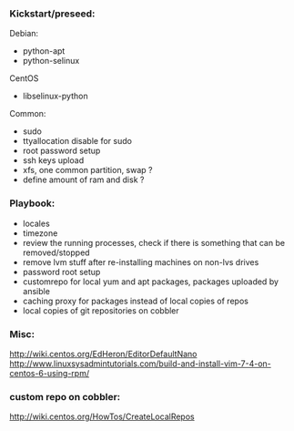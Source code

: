 ### Kickstart/preseed:
 Debian:
 - python-apt
 - python-selinux

 CentOS
 - libselinux-python

 Common:
 - sudo
 - ttyallocation disable for sudo
 - root password setup
 - ssh keys upload
 - xfs, one common partition, swap ?
 - define amount of ram and disk ?

### Playbook:
- locales
- timezone
- review the running processes, check if there is something that can be removed/stopped
- remove lvm stuff after re-installing machines on non-lvs drives
- password root setup
- customrepo for local yum and apt packages, packages uploaded by ansible
- caching proxy for packages instead of local copies of repos
- local copies of git repositories on cobbler

### Misc:
http://wiki.centos.org/EdHeron/EditorDefaultNano
http://www.linuxsysadmintutorials.com/build-and-install-vim-7-4-on-centos-6-using-rpm/

### custom repo on cobbler:
http://wiki.centos.org/HowTos/CreateLocalRepos
